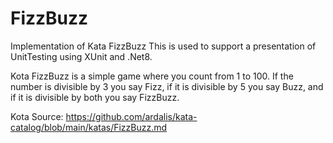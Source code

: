# FizzBuzz
Implementation of Kata FizzBuzz This is used to support a presentation of UnitTesting using XUnit and .Net8.

Kota FizzBuzz is a simple game where you count from 1 to 100. If the number is divisible by 3 you say Fizz, if it is divisible by 5 you say Buzz, and if it is divisible by both you say FizzBuzz.

Kota Source: https://github.com/ardalis/kata-catalog/blob/main/katas/FizzBuzz.md